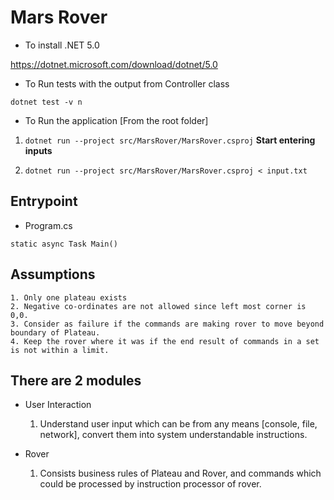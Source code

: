 # Mars Rover

* To install .NET 5.0

https://dotnet.microsoft.com/download/dotnet/5.0

* To Run tests with the output from Controller class

`dotnet test -v n`

* To Run the application [From the root folder]

1. `dotnet run --project src/MarsRover/MarsRover.csproj` **Start entering inputs**

2. `dotnet run --project src/MarsRover/MarsRover.csproj < input.txt`

## Entrypoint

* Program.cs

```
static async Task Main()
```

## Assumptions
 
    1. Only one plateau exists
    2. Negative co-ordinates are not allowed since left most corner is 0,0.
    3. Consider as failure if the commands are making rover to move beyond boundary of Plateau.
    4. Keep the rover where it was if the end result of commands in a set is not within a limit.

## There are 2 modules

* User Interaction 

   1. Understand user input which can be from any means [console, file, network], convert them into system understandable instructions.

* Rover 

   1. Consists business rules of Plateau and Rover, and commands which could be processed by instruction processor of rover.
